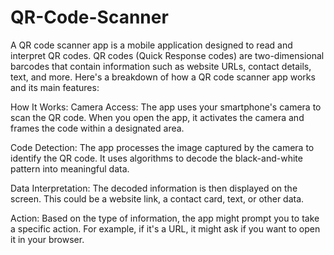 # QR-Code-Scanner
A QR code scanner app is a mobile application designed to read and interpret QR codes. QR codes (Quick Response codes) are two-dimensional barcodes that contain information such as website URLs, contact details, text, and more. Here's a breakdown of how a QR code scanner app works and its main features:

How It Works:
Camera Access: The app uses your smartphone's camera to scan the QR code. When you open the app, it activates the camera and frames the code within a designated area.

Code Detection: The app processes the image captured by the camera to identify the QR code. It uses algorithms to decode the black-and-white pattern into meaningful data.

Data Interpretation: The decoded information is then displayed on the screen. This could be a website link, a contact card, text, or other data.

Action: Based on the type of information, the app might prompt you to take a specific action. For example, if it's a URL, it might ask if you want to open it in your browser.
